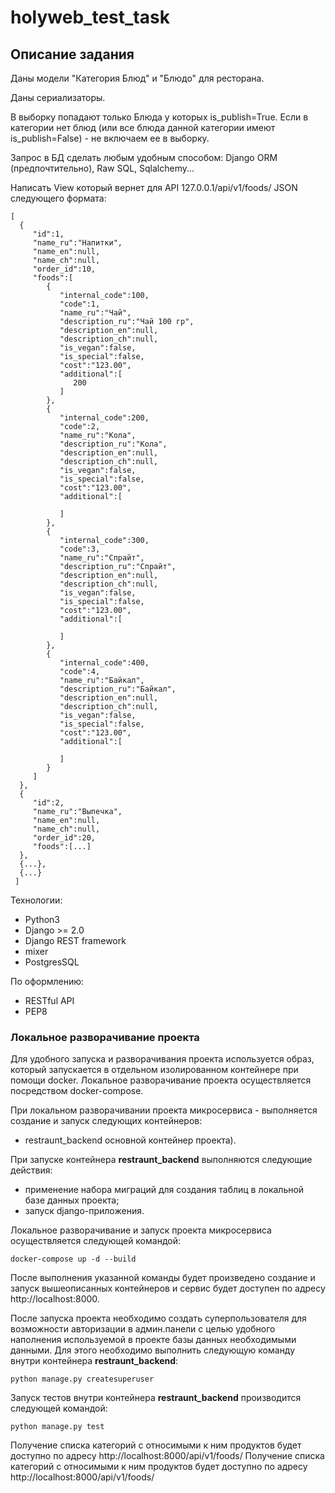 # holyweb_test_task
## Описание задания

Даны модели "Категория Блюд" и "Блюдо" для ресторана.

Даны сериализаторы.
  
В выборку попадают только Блюда у которых is_publish=True.
Если в категории нет блюд (или все блюда данной категории 
имеют is_publish=False) - не включаем ее в выборку.
  
Запрос в БД сделать любым удобным способом:
Django ORM (предпочтительно), Raw SQL, Sqlalchemy... 

Написать View который вернет для API 127.0.0.1/api/v1/foods/ 
JSON следующего формата:
  
    [
      {
         "id":1,
         "name_ru":"Напитки",
         "name_en":null,
         "name_ch":null,
         "order_id":10,
         "foods":[
            {
               "internal_code":100,
               "code":1,
               "name_ru":"Чай",
               "description_ru":"Чай 100 гр",
               "description_en":null,
               "description_ch":null,
               "is_vegan":false,
               "is_special":false,
               "cost":"123.00",
               "additional":[
                  200
               ]
            },
            {
               "internal_code":200,
               "code":2,
               "name_ru":"Кола",
               "description_ru":"Кола",
               "description_en":null,
               "description_ch":null,
               "is_vegan":false,
               "is_special":false,
               "cost":"123.00",
               "additional":[
                  
               ]
            },
            {
               "internal_code":300,
               "code":3,
               "name_ru":"Спрайт",
               "description_ru":"Спрайт",
               "description_en":null,
               "description_ch":null,
               "is_vegan":false,
               "is_special":false,
               "cost":"123.00",
               "additional":[
                  
               ]
            },
            {
               "internal_code":400,
               "code":4,
               "name_ru":"Байкал",
               "description_ru":"Байкал",
               "description_en":null,
               "description_ch":null,
               "is_vegan":false,
               "is_special":false,
               "cost":"123.00",
               "additional":[
                  
               ]
            }
         ]
      },
      {
         "id":2,
         "name_ru":"Выпечка",
         "name_en":null,
         "name_ch":null,
         "order_id":20,
         "foods":[...]
      },
      {...},
      {...}
     ]

Технологии:
- Python3
- Django >= 2.0
- Django REST framework
- mixer
- PostgresSQL

По оформлению:
- RESTful API
- PEP8

### Локальное разворачивание проекта
Для удобного запуска и разворачивания проекта используется образ, который запускается в отдельном изолированном 
контейнере при помощи docker.
Локальное разворачивание проекта осуществляется посредством docker-compose.

При локальном разворачивании проекта микросервиса - выполняется создание и запуск следующих контейнеров:
- restraunt_backend основной контейнер проекта).

При запуске контейнера **restraunt_backend** выполняются следующие действия:
- применение набора миграций для создания таблиц в локальной базе данных проекта;
- запуск django-приложения.

Локальное разворачивание и запуск проекта микросервиса осуществляется следующей командой:
```commandline
docker-compose up -d --build
```

После выполнения указанной команды будет произведено создание и запуск вышеописанных контейнеров и 
сервис будет доступен по адресу http://localhost:8000.

После запуска проекта необходимо создать суперпользователя для возможности авторизации в админ.панели
с целью удобного наполнения используемой в проекте базы данных необходимыми данными. 
Для этого необходимо выполнить следующую команду внутри контейнера **restraunt_backend**:
```commandline
python manage.py createsuperuser
```

Запуск тестов внутри контейнера **restraunt_backend** производится следующей командой:
```commandline
python manage.py test
```

Получение списка категорий с относимыми к ним продуктов будет доступно по адресу http://localhost:8000/api/v1/foods/
Получение списка категорий с относимыми к ним продуктов будет доступно по адресу http://localhost:8000/api/v1/foods/
